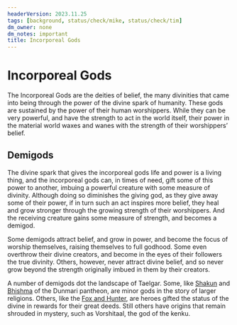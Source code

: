 ```yaml
---
headerVersion: 2023.11.25
tags: [background, status/check/mike, status/check/tim]
dm_owner: none
dm_notes: important
title: Incorporeal Gods
---
```

# Incorporeal Gods





The Incorporeal Gods are the deities of belief, the many divinities that came into being through the power of the divine spark of humanity. These gods are sustained by the power of their human worshippers. While they can be very powerful, and have the strength to act in the world itself, their power in the material world waxes and wanes with the strength of their worshippers’ belief. 




## Demigods



The divine spark that gives the incorporeal gods life and power is a living thing, and the incorporeal gods can, in times of need, gift some of this power to another, imbuing a powerful creature with some measure of divinity. Although doing so diminishes the giving god, as they give away some of their power, if in turn such an act inspires more belief, they heal and grow stronger through the growing strength of their worshippers. And the receiving creature gains some measure of strength, and becomes a demigod. 

Some demigods attract belief, and grow in power, and become the focus of worship themselves, raising themselves to full godhood. Some even overthrow their divine creators, and become in the eyes of their followers the true divinity. Others, however, never attract divine belief, and so never grow beyond the strength originally imbued in them by their creators. 

A number of demigods dot the landscape of Taelgar. Some, like [Shakun](<dunmari-pantheon/shakun.md>) and [Bhishma](<dunmari-pantheon/bhishma.md>) of the Dunmari pantheon, are minor gods in the story of larger religions. Others, like the [Fox and Hunter](<./fox-and-hunter.md>), are heroes gifted the status of the divine in rewards for their great deeds. Still others have origins that remain shrouded in mystery, such as Vorshitaal, the god of the kenku. 

